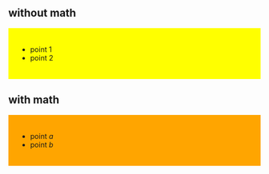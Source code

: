 <!--
author:   Thomas Wilke

email:    thomas.wilke@email.uni-kiel.de

language: en

narrator: US English Female

comment:  A playground for LiaScript

-->

## without math

<div style="background: yellow; padding: 20px">

* point 1
* point 2

</div>

## with math

<div style="background: orange; padding: 20px">

* point $a$
* point $b$
    
</div>
